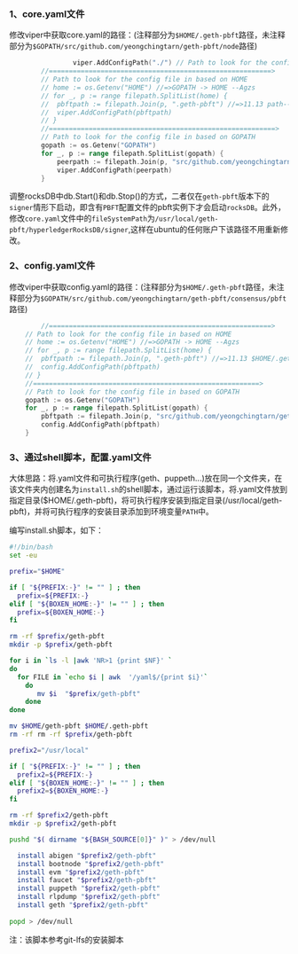### 1、core.yaml文件

修改viper中获取core.yaml的路径：(注释部分为`$HOME/.geth-pbft`路径，未注释部分为`$GOPATH/src/github.com/yeongchingtarn/geth-pbft/node`路径)
```go
                viper.AddConfigPath("./") // Path to look for the config file in
		//========================================================>
		// Path to look for the config file in based on HOME
		// home := os.Getenv("HOME") //=>GOPATH -> HOME --Agzs
		// for _, p := range filepath.SplitList(home) {
		// 	pbftpath := filepath.Join(p, ".geth-pbft") //=>11.13 path--Agzs
		// 	viper.AddConfigPath(pbftpath)
		// }
		//=========================================================>
		// Path to look for the config file in based on GOPATH
		gopath := os.Getenv("GOPATH")
		for _, p := range filepath.SplitList(gopath) {
			peerpath := filepath.Join(p, "src/github.com/yeongchingtarn/geth-pbft/node")
			viper.AddConfigPath(peerpath)
		}
```

调整rocksDB中db.Start()和db.Stop()的方式，二者仅在`geth-pbft`版本下的`signer`情形下启动，即含有`PBFT`配置文件的pbft实例下才会启动`rocksDB`。此外，修改`core.yaml`文件中的`fileSystemPath`为`/usr/local/geth-pbft/hyperledgerRocksDB/signer`,这样在ubuntu的任何账户下该路径不用重新修改。

### 2、config.yaml文件

修改viper中获取config.yaml的路径：(注释部分为`$HOME/.geth-pbft`路径，未注释部分为`$GOPATH/src/github.com/yeongchingtarn/geth-pbft/consensus/pbft`路径)
```go
        //========================================================>
	// Path to look for the config file in based on HOME
	// home := os.Getenv("HOME") //=>GOPATH -> HOME --Agzs
	// for _, p := range filepath.SplitList(home) {
	// 	pbftpath := filepath.Join(p, ".geth-pbft") //=>11.13 $HOME/.geth-pbft. path--Agzs
	// 	config.AddConfigPath(pbftpath)
	// }
	//=========================================================>
	// Path to look for the config file in based on GOPATH
	gopath := os.Getenv("GOPATH")
	for _, p := range filepath.SplitList(gopath) {
		pbftpath := filepath.Join(p, "src/github.com/yeongchingtarn/geth-pbft/consensus/pbft")
		config.AddConfigPath(pbftpath)
	}
```

### 3、通过shell脚本，配置.yaml文件
大体思路：将.yaml文件和可执行程序(geth、puppeth...)放在同一个文件夹，在该文件夹内创建名为`install.sh`的shell脚本，通过运行该脚本，将.yaml文件放到指定目录($HOME/.geth-pbft)，将可执行程序安装到指定目录(/usr/local/geth-pbft)，并将可执行程序的安装目录添加到环境变量`PATH`中。

编写install.sh脚本，如下：
```bash
#!/bin/bash
set -eu

prefix="$HOME"

if [ "${PREFIX:-}" != "" ] ; then
  prefix=${PREFIX:-}
elif [ "${BOXEN_HOME:-}" != "" ] ; then
  prefix=${BOXEN_HOME:-}
fi

rm -rf $prefix/geth-pbft
mkdir -p $prefix/geth-pbft

for i in `ls -l |awk 'NR>1 {print $NF}' `
do
  for FILE in `echo $i | awk  '/yaml$/{print $i}'`
    do
       mv $i  "$prefix/geth-pbft"
    done
done

mv $HOME/geth-pbft $HOME/.geth-pbft
rm -rf rm -rf $prefix/geth-pbft

prefix2="/usr/local"

if [ "${PREFIX:-}" != "" ] ; then
  prefix2=${PREFIX:-}
elif [ "${BOXEN_HOME:-}" != "" ] ; then
  prefix2=${BOXEN_HOME:-}
fi

rm -rf $prefix2/geth-pbft
mkdir -p $prefix2/geth-pbft

pushd "$( dirname "${BASH_SOURCE[0]}" )" > /dev/null

  install abigen "$prefix2/geth-pbft"
  install bootnode "$prefix2/geth-pbft"
  install evm "$prefix2/geth-pbft"
  install faucet "$prefix2/geth-pbft"
  install puppeth "$prefix2/geth-pbft"
  install rlpdump "$prefix2/geth-pbft"
  install geth "$prefix2/geth-pbft"
  
popd > /dev/null
```

注：该脚本参考git-lfs的安装脚本
